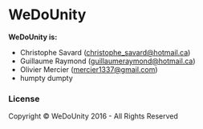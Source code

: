 # WeDoUnity
**WeDoUnity is:**
- Christophe Savard (christophe_savard@hotmail.ca)
- Guillaume Raymond (guillaumeraymond@hotmail.ca)
- Olivier Mercier (mercier1337@gmail.com)
- humpty dumpty

### License

Copyright © WeDoUnity 2016 - All Rights Reserved
